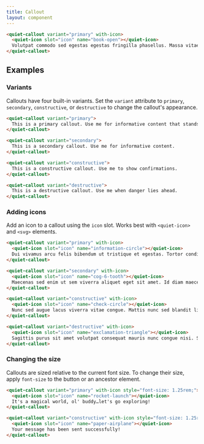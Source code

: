 ```yaml
---
title: Callout
layout: component
---
```


```html {.example}
<quiet-callout variant="primary" with-icon>
  <quiet-icon slot="icon" name="book-open"></quiet-icon>
  Volutpat commodo sed egestas egestas fringilla phasellus. Massa vitae tortor condimentum lacinia quis vel.
</quiet-callout>
```

## Examples

### Variants

Callouts have four built-in variants. Set the `variant` attribute to `primary`, `secondary`, `constructive`, or `destructive` to change the callout's appearance.

```html {.example}
<quiet-callout variant="primary">
  This is a primary callout. Use me for informative content that stands out.
</quiet-callout>

<quiet-callout variant="secondary">
  This is a secondary callout. Use me for informative content.
</quiet-callout>

<quiet-callout variant="constructive">
  This is a constructive callout. Use me to show confirmations.
</quiet-callout>

<quiet-callout variant="destructive">
  This is a destructive callout. Use me when danger lies ahead.
</quiet-callout>
```

### Adding icons

Add an icon to a callout using the `icon` slot. Works best with `<quiet-icon>` and `<svg>` elements.

```html {.example}
<quiet-callout variant="primary" with-icon>
  <quiet-icon slot="icon" name="information-circle"></quiet-icon>
  Dui vivamus arcu felis bibendum ut tristique et egestas. Tortor condimentum lacinia quis vel eros.
</quiet-callout>

<quiet-callout variant="secondary" with-icon>
  <quiet-icon slot="icon" name="cog-6-tooth"></quiet-icon>
  Maecenas sed enim ut sem viverra aliquet eget sit amet. Id diam maecenas ultricies mi eget.
</quiet-callout>

<quiet-callout variant="constructive" with-icon>
  <quiet-icon slot="icon" name="check-circle"></quiet-icon>
  Nunc sed augue lacus viverra vitae congue. Mattis nunc sed blandit libero volutpat sed cras.
</quiet-callout>

<quiet-callout variant="destructive" with-icon>
  <quiet-icon slot="icon" name="exclamation-triangle"></quiet-icon>
  Sagittis purus sit amet volutpat consequat mauris nunc congue nisi. Sociis natoque penatibus et magnis dis.
</quiet-callout>
```

### Changing the size

Callouts are sized relative to the current font size. To change their size, apply `font-size` to the button or an ancestor element.

```html {.example}
<quiet-callout variant="primary" with-icon style="font-size: 1.25rem;">
  <quiet-icon slot="icon" name="rocket-launch"></quiet-icon>
  It's a magical world, ol' buddy…let's go exploring!
</quiet-callout>

<quiet-callout variant="constructive" with-icon style="font-size: 1.25rem;">
  <quiet-icon slot="icon" name="paper-airplane"></quiet-icon>
  Your message has been sent successfully!
</quiet-callout>
```